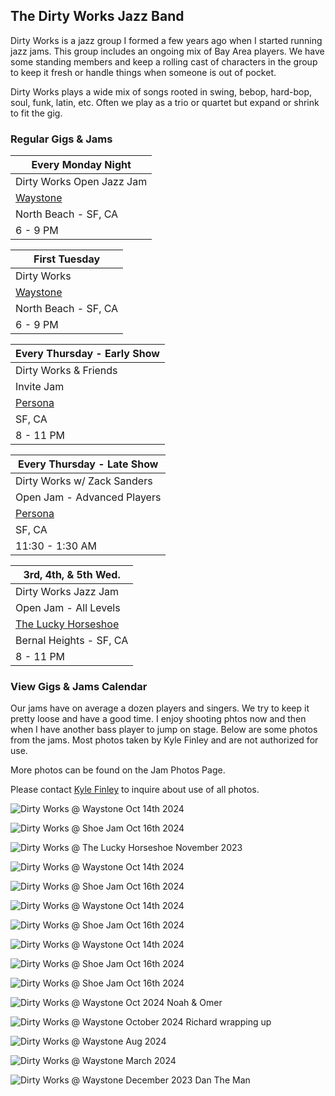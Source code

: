 <div class="container text-center">
  <h2>The Dirty Works Jazz Band</h2>
</div>

  <div class="container">
    <div class="text-center">

<p>
Dirty Works is a jazz group I formed a few years ago when I started running jazz jams. This group includes an ongoing mix of Bay Area players. We have some standing members and keep a rolling cast of characters in the group to keep it fresh or handle things when someone is out of pocket.
</p>
<p>
Dirty Works plays a wide mix of songs rooted in swing, bebop, hard-bop, soul, funk, latin, etc. Often we play as a trio or quartet but expand or shrink to fit the gig.
</p>

<h3>Regular Gigs & Jams</h3>

| Every Monday Night
|-
| Dirty Works Open Jazz Jam
| <a href="https://www.waystonesf.com" target="new">Waystone</a>
| North Beach - SF, CA
| 6 - 9 PM

| First Tuesday
|-
| Dirty Works
| <a href="https://www.waystonesf.com" target="new">Waystone</a>
| North Beach - SF, CA
| 6 - 9 PM

| Every Thursday - Early Show
|-
| Dirty Works & Friends
| Invite Jam
| <a href="https://www.persona-sf.com" target="new">Persona</a>
| SF, CA
| 8 - 11 PM

| Every Thursday - Late Show
|-
| Dirty Works w/ Zack Sanders
| Open Jam - Advanced Players
| <a href="https://www.persona-sf.com" target="new">Persona</a>
| SF, CA
| 11:30 - 1:30 AM

| 3rd, 4th, & 5th Wed.
|-
| Dirty Works Jazz Jam
| Open Jam - All Levels
| <a href="https://www.theluckyhorseshoebar.com/" target="Shoe">The Lucky Horseshoe</a>
| Bernal Heights - SF, CA
| 8 - 11 PM

</div>

<div class="container text-center">
  <p>
    <h3>
      <router-link to="/music#calendar">View Gigs & Jams Calendar</router-link></h3>
  </p>

<p>
Our jams have on average a dozen players and singers. We try to keep it pretty loose and have a good time. I enjoy shooting phtos now and then when I have another bass player to jump on stage. Below are some photos from the jams. Most photos taken by Kyle Finley and are not authorized for use. 
</p>
<p>
More photos can be found on the  <router-link to="/photos/jazz-jams">Jam Photos Page.
</p>
</p>
Please contact <a href="mailto:Kyle@KyleFinley.net">Kyle Finley</a> to inquire about use of all photos.
</p>

![Dirty Works @ Waystone Oct 14th 2024](../../../../media/images/articles/dirty-works/2024.10.14_01-Waystone.jpg)

![Dirty Works @ Shoe Jam Oct 16th 2024](../../../../media/images/articles/dirty-works/2024.10.16_11-Shoe_Jam.jpg)

![Dirty Works @ The Lucky Horseshoe November 2023](../../../../media/images/articles/dirty-works/2023.11.16_01-Shoe_Jam.jpg)

![Dirty Works @ Waystone Oct 14th 2024](../../../../media/images/articles/dirty-works/2024.10.14_04-Waystone.jpg)

![Dirty Works @ Shoe Jam Oct 16th 2024](../../../../media/images/articles/dirty-works/2024.10.16_01-Shoe_Jam.jpg)

![Dirty Works @ Waystone Oct 14th 2024](../../../../media/images/articles/dirty-works/2024.10.14_02-Waystone.jpg)

![Dirty Works @ Shoe Jam Oct 16th 2024](../../../../media/images/articles/dirty-works/2024.10.16_04-Shoe_Jam.jpg)

![Dirty Works @ Waystone Oct 14th 2024](../../../../media/images/articles/dirty-works/2024.10.14_03-Waystone.jpg)

![Dirty Works @ Shoe Jam Oct 16th 2024](../../../../media/images/articles/dirty-works/2024.10.16_07-Shoe_Jam.jpg)

![Dirty Works @ Shoe Jam Oct 16th 2024](../../../../media/images/articles/dirty-works/2024.10.16_10-Shoe_Jam.jpg)

![Dirty Works @ Waystone Oct 2024 Noah & Omer](../../../../media/images/articles/dirty-works/2024.10.06_03-Persona.jpg)

![Dirty Works @ Waystone October 2024 Richard wrapping up](../../../../media/images/articles/dirty-works/2024.10.06_02-Persona.jpg)

![Dirty Works @ Waystone Aug 2024](../../../../media/images/articles/dirty-works/2024.08.29_01-Persona.jpg)

![Dirty Works @ Waystone March 2024](../../../../media/images/articles/dirty-works/2024.03-Waystone.jpg)

![Dirty Works @ Waystone December 2023 Dan The Man](../../../../media/images/articles/dirty-works/2023.12.18_02-Waystone.jpg)

</div>

<!-- <div class="container text-center">
  <h2>Recordings</h2>
  <p>Here are a few live recordings of the Dirty Works Jazz Band.</p>
  <p>Not professional recordings. Made with an iPhone sitting somewhere nearby.</p>

  <media-player :tracks="this.$parent.dw_tracks"></media-player>
</div> -->
